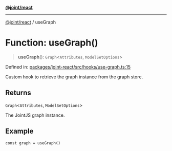 [**@joint/react**](../README.md)

***

[@joint/react](../README.md) / useGraph

# Function: useGraph()

> **useGraph**(): `Graph`\<`Attributes`, `ModelSetOptions`\>

Defined in: [packages/joint-react/src/hooks/use-graph.ts:15](https://github.com/samuelgja/joint/blob/ba33b9b8c40870ffb787d62832f1ac6786fe7e98/packages/joint-react/src/hooks/use-graph.ts#L15)

Custom hook to retrieve the graph instance from the graph store.

## Returns

`Graph`\<`Attributes`, `ModelSetOptions`\>

The JointJS graph instance.

## Example

```tsx
const graph = useGraph()
```
